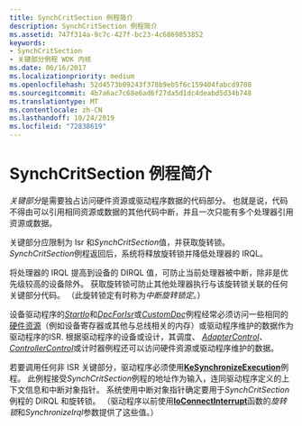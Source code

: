 ```yaml
---
title: SynchCritSection 例程简介
description: SynchCritSection 例程简介
ms.assetid: 747f314a-9c7c-427f-bc23-4c6869853852
keywords:
- SynchCritSection
- 关键部分例程 WDK 内核
ms.date: 06/16/2017
ms.localizationpriority: medium
ms.openlocfilehash: 52d4573b09243f378b9eb5f6c159404fabcd9708
ms.sourcegitcommit: 4b7a6ac7c68e6ad6f27da5d1dc4deabd5d34b748
ms.translationtype: MT
ms.contentlocale: zh-CN
ms.lasthandoff: 10/24/2019
ms.locfileid: "72838619"
---
```

# <a name="introduction-to-synchcritsection-routines"></a>SynchCritSection 例程简介





*关键部分*是需要独占访问硬件资源或驱动程序数据的代码部分。 也就是说，代码不得由可以引用相同资源或数据的其他代码中断，并且一次只能有多个处理器引用资源或数据。

关键部分应限制为 Isr 和*SynchCritSection*值，并获取旋转锁。 *SynchCritSection*例程返回后，系统将释放旋转锁并降低处理器的 IRQL。

将处理器的 IRQL 提高到设备的 DIRQL 值，可防止当前处理器被中断，除非是优先级较高的设备除外。 获取旋转锁可防止其他处理器执行与该旋转锁关联的任何关键部分代码。 （此旋转锁定有时称为*中断旋转锁定*。）

设备驱动程序的[*StartIo*](https://docs.microsoft.com/windows-hardware/drivers/ddi/wdm/nc-wdm-driver_startio)和[*DpcForIsr*](https://docs.microsoft.com/windows-hardware/drivers/ddi/wdm/nc-wdm-io_dpc_routine)或[*CustomDpc*](https://docs.microsoft.com/windows-hardware/drivers/ddi/wdm/nc-wdm-kdeferred_routine)例程经常必须访问一些相同的[硬件资源](hardware-resources.md)（例如设备寄存器或其他与总线相关的内存）或驱动程序维护的数据作为驱动程序的ISR. 根据驱动程序的设备或设计，其调度、 [*AdapterControl*](https://docs.microsoft.com/windows-hardware/drivers/ddi/wdm/nc-wdm-driver_control)、 [*ControllerControl*](https://msdn.microsoft.com/library/windows/hardware/ff542049)或计时器例程还可以访问硬件资源或驱动程序维护的数据。

若要调用任何非 ISR 关键部分，驱动程序必须使用[**KeSynchronizeExecution**](https://docs.microsoft.com/windows-hardware/drivers/ddi/wdm/nf-wdm-kesynchronizeexecution)例程。 此例程接受*SynchCritSection*例程的地址作为输入，连同驱动程序定义的上下文信息和中断对象指针。 系统使用中断对象指针确定要用于*SynchCritSection*例程的 DIRQL 和旋转锁。 （驱动程序以前使用[**IoConnectInterrupt**](https://docs.microsoft.com/windows-hardware/drivers/ddi/wdm/nf-wdm-ioconnectinterrupt)函数的*旋转锁*和*SynchronizeIrql*参数提供了这些值。）

 

 




